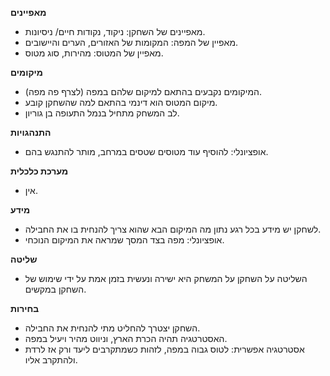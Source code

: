 **מאפיינים**
  - מאפיינים של השחקן: ניקוד, נקודות חיים/ ניסיונות.
  - מאפיין של המפה: המקומות של האזורים, הערים והיישובים.
  - מאפיין של המטוס: מהירות, סוג מטוס.

**מיקומים**
  - המיקומים נקבעים בהתאם למיקום שלהם במפה (לצרף פה מפה).
  - מיקום המטוס הוא דינמי בהתאם למה שהשחקן קובע.
  - לב המשחק מתחיל בנמל התעופה בן גוריון.
    
**התנהגויות**  
- אופציונלי: להוסיף עוד מטוסים שטסים במרחב, מותר להתנגש בהם.

**מערכת כלכלית**
  - אין.

**מידע**
  - לשחקן יש מידע בכל רגע נתון מה המיקום הבא שהוא צריך להנחית בו את החבילה.
  - אופציונלי: מפה בצד המסך שמראה את המיקום הנוכחי.

**שליטה**
  - השליטה על השחקן על המשחק היא ישירה ונעשית בזמן אמת על ידי שימוש של השחקן במקשים.

**בחירות**
  - השחקן יצטרך להחליט מתי להנחית את החבילה.
  - האסטרטגיה תהיה הכרת הארץ, וניווט מהיר ויעיל במפה.
  - אסטרטגיה אפשרית: לטוס גבוה במפה, לזהות כשמתקרבים ליעד ורק אז לרדת ולהתקרב אליו.

